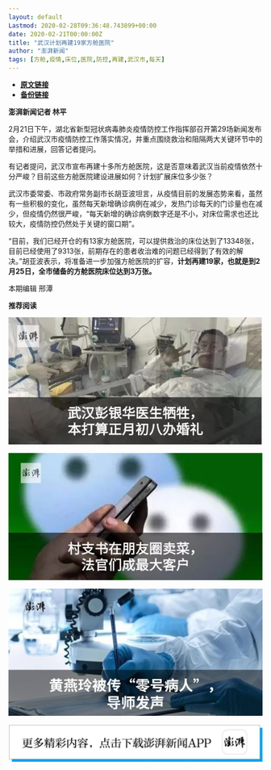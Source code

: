 ```yaml
---
layout: default
Lastmod: 2020-02-28T09:36:48.743899+00:00
date: 2020-02-21T00:00:00Z
title: "武汉计划再建19家方舱医院"
author: "澎湃新闻"
tags: [方舱,疫情,床位,医院,防控,再建,武汉市,每天]
---
```


* [**原文链接**](http://mp.weixin.qq.com/s?__biz=MjM5MzI5NTU3MQ==&amp;mid=2651588379&amp;idx=3&amp;sn=142f974e15ae219b99105b13c3f7e8ea&amp;chksm=bd619aa78a1613b125c21e2bf1cfc9d6e2f40f45d17ebfcdb544aeacae08c75564b933ff613c#rd)
* [**备份链接**](http://archive.today/VqiST)


**澎湃新闻记者 林平**

2月21日下午，湖北省新型冠状病毒肺炎疫情防控工作指挥部召开第29场新闻发布会，介绍武汉市疫情防控工作落实情况，并重点围绕救治和阻隔两大关键环节中的举措和进展，回答记者提问。

  
有记者提问，武汉市宣布再建十多所方舱医院，这是否意味着武汉当前疫情依然十分严峻？目前这些方舱医院建设进展如何？计划扩展床位多少张？

  
武汉市委常委、市政府常务副市长胡亚波坦言，从疫情目前的发展态势来看，虽然有一些积极的变化，虽然每天新增确诊病例在减少，发热门诊每天的门诊量也在减少，但疫情仍然很严峻，“每天新增的确诊病例数字还是不小，对床位需求也还比较大，疫情防控仍然处于关键的窗口期”。

  
“目前，我们已经开仓的有13家方舱医院，可以提供救治的床位达到了13348张，目前已经使用了9313张，前期存在的患者收治难的问题已经得到了有效的解决。”胡亚波表示，将准备进一步加强方舱医院的扩容，**计划再建19家，也就是到2月25日，全市储备的方舱医院床位达到3万张。**

本期编辑 邢潭  

**推荐阅读**

[![](/images/post/12e0d94be82829ed4f958ea785fc7b62.jpg)](http://mp.weixin.qq.com/s?__biz=MjM5MzI5NTU3MQ==&mid=2651587716&idx=1&sn=9cf340714786ffd74330418b03bccf7c&chksm=bd6199388a16102e76351195f852c7325de5e1620da5882bd04ccd1ff7d24b0b5dff09895509&scene=21#wechat_redirect)

[![](/images/post/b7a1607b1b9dd9e435b97383f11e4fdb.jpg)](http://mp.weixin.qq.com/s?__biz=MjM5MzI5NTU3MQ==&mid=2651587171&idx=1&sn=8aae24846a49ce902e6c154354f8d8ec&chksm=bd619fdf8a1616c944b7af5c259ccdede7203b086feaaf72a3deb060cebf529ed9de32c73e10&scene=21#wechat_redirect)  

[![](/images/post/83af442de9e7f18338c0bca1aa647957.jpg)](http://mp.weixin.qq.com/s?__biz=MjM5MzI5NTU3MQ==&mid=2651584348&idx=1&sn=b118991f08403d87db2ac1c8aeafca59&chksm=bd666ae08a11e3f6fd7394262e2448da823d05b843876a4d6e6da4a499a18d4dffa6e4fef766&scene=21#wechat_redirect)

![](/images/post/faa036129172f4ba4cb775ad946d1eff.jpg)

